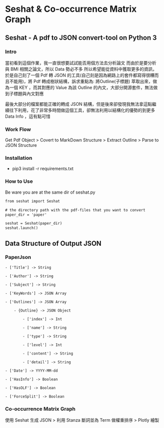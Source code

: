 # Seshat & Co-occurrence Matrix Graph

## Seshat - A pdf to JSON convert-tool on Python 3

### Intro
當初看到這個作業，我一直很想要試試能否用個方法去分析論文
而由於是要分析與 BMI 相關之論文，所以 Data 勢必不多
所以希望能從資料中獲取更多的資訊，於是自己刻了一個 Pdf 轉 JSON 的工具(自己刻是因為網路上的套件都寫得很糟而且不能用)，將 Pdf 轉成樹狀結構，訴求重點為: 將Outline(子標題)  萃取出來，做為一個 KEY ，而其對應的 Value 為該 Outline 的內文，大部分開源套件，無法做到子標題與內文對應

最後大部分的檔案都能正確的轉成 JSON 結構，但是後來卻發現我無法拿這點繼續往下利用，花了非常多時間做這個工具，卻無法利用以結構化的優勢的到更多 Data Info ，這有點可惜

### Work Flow
Get Pdf Object > Covert to MarkDown Structure > Extract Outline > Parse to JSON Structure

### Installation
- pip3 install -r requirements.txt

### How to Use
Be ware you are at the same dir of seshat.py
```python=3.7
from seshat import Seshat

# the directory path with the pdf-files that you want to convert
paper_dir = 'paper'

seshat = Seshat(paper_dir)
seshat.launch()


```

## Data Structure of Output JSON
### PaperJson
    - ['Title'] -> String
    
    - ['Author'] -> String
    
    - ['Subject'] -> String
    
    - ['KeyWords'] -> JSON Array
    
    - ['Outlines'] -> JSON Array
    
        - {Outline} -> JSON Object
        
            - ['index'] -> Int 
            
            - ['name'] -> String
            
            - ['type'] -> String
            
            - ['level'] -> Int
            
            - ['content'] -> String
            
            - ['detail'] -> String
    
    - ['Date'] -> YYYY-MM-dd
    
    - ['HasInfo'] -> Boolean
    
    - ['HasOLF'] -> Boolean
    
    - ['ForceSplit'] -> Boolean


### Co-occurrence Matrix Graph


使用 Seshat 生成 JSON > 利用 Stanza 斷詞並為 Term 做權重排序 > Plotly 繪製
